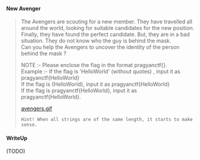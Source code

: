 #### New Avenger

> The Avengers are scouting for a new member. They have travelled all around the world, looking for suitable candidates for the new position. <br>
> Finally, they have found the perfect candidate. But, they are in a bad situation. They do not know who the guy is behind the mask. <br>
> Can you help the Avengers to uncover the identity of the person behind the mask ?
> 
> NOTE :- Please enclose the flag in the format pragyanctf{<flag>}. <br>
> Example :- If the flag is 'HelloWorld' (without quotes) , input it as pragyanctf{HelloWorld} <br>
> If the flag is {HelloWorld}, input it as pragyanctf{HelloWorld} <br>
> If the flag is pragyanctf{HelloWorld}, input it as pragyanctf{HelloWorld}.
>
> [avengers.gif](./avengers.gif)
>
> `Hint! When all strings are of the same length, it starts to make sense.`

#### WriteUp

(TODO)